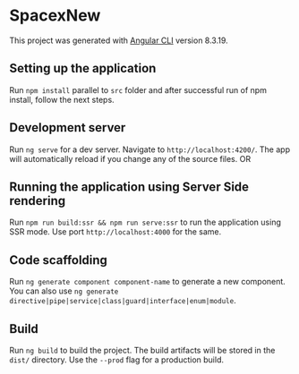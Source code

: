 # SpacexNew

This project was generated with [Angular CLI](https://github.com/angular/angular-cli) version 8.3.19.


## Setting up the application

Run `npm install` parallel to `src` folder and after successful run of npm install, follow the next steps.


## Development server

Run `ng serve` for a dev server. Navigate to `http://localhost:4200/`. The app will automatically reload if you change any of the source files.
                                        OR
## Running the application using Server Side rendering

Run `npm run build:ssr && npm run serve:ssr` to run the application using SSR mode. Use port 
`http://localhost:4000` for the same.

## Code scaffolding

Run `ng generate component component-name` to generate a new component. You can also use `ng generate directive|pipe|service|class|guard|interface|enum|module`.

## Build

Run `ng build` to build the project. The build artifacts will be stored in the `dist/` directory. Use the `--prod` flag for a production build.

